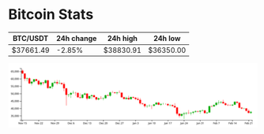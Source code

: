 # Bitcoin Stats

BTC/USDT|24h change|24h high|24h low|
|---|---|---|---|
|$37661.49|-2.85%|$38830.91|$36350.00|

<img src="./chart.svg">
